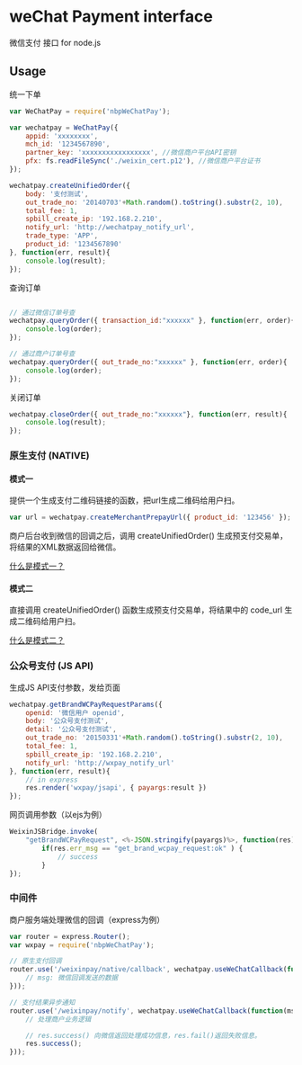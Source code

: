 # weChat Payment interface
微信支付 接口 for node.js

## Usage

统一下单
```js
var WeChatPay = require('nbpWeChatPay');

var wechatpay = WeChatPay({
	appid: 'xxxxxxxx',
	mch_id: '1234567890',
	partner_key: 'xxxxxxxxxxxxxxxxx', //微信商户平台API密钥
	pfx: fs.readFileSync('./weixin_cert.p12'), //微信商户平台证书
});

wechatpay.createUnifiedOrder({
	body: '支付测试',
	out_trade_no: '20140703'+Math.random().toString().substr(2, 10),
	total_fee: 1,
	spbill_create_ip: '192.168.2.210',
	notify_url: 'http://wechatpay_notify_url',
	trade_type: 'APP',
	product_id: '1234567890'
}, function(err, result){
	console.log(result);
});
```

查询订单
```js

// 通过微信订单号查
wechatpay.queryOrder({ transaction_id:"xxxxxx" }, function(err, order){
	console.log(order);
});

// 通过商户订单号查
wechatpay.queryOrder({ out_trade_no:"xxxxxx" }, function(err, order){
	console.log(order);
});
```

关闭订单
```js
wechatpay.closeOrder({ out_trade_no:"xxxxxx"}, function(err, result){
	console.log(result);
});
```

### 原生支付 (NATIVE)

#### 模式一

提供一个生成支付二维码链接的函数，把url生成二维码给用户扫。

```js
var url = wechatpay.createMerchantPrepayUrl({ product_id: '123456' });
```

商户后台收到微信的回调之后，调用 createUnifiedOrder() 生成预支付交易单，将结果的XML数据返回给微信。

[什么是模式一？](http://pay.weixin.qq.com/wiki/doc/api/native.php?chapter=6_4)

#### 模式二

直接调用 createUnifiedOrder() 函数生成预支付交易单，将结果中的 code_url 生成二维码给用户扫。

[什么是模式二？](http://pay.weixin.qq.com/wiki/doc/api/native.php?chapter=6_5)

### 公众号支付 (JS API)

生成JS API支付参数，发给页面
```js
wechatpay.getBrandWCPayRequestParams({
	openid: '微信用户 openid',
	body: '公众号支付测试',
    detail: '公众号支付测试',
	out_trade_no: '20150331'+Math.random().toString().substr(2, 10),
	total_fee: 1,
	spbill_create_ip: '192.168.2.210',
	notify_url: 'http://wxpay_notify_url'
}, function(err, result){
	// in express
    res.render('wxpay/jsapi', { payargs:result })
});
```

网页调用参数（以ejs为例）
```js
WeixinJSBridge.invoke(
	"getBrandWCPayRequest", <%-JSON.stringify(payargs)%>, function(res){
		if(res.err_msg == "get_brand_wcpay_request:ok" ) {
    		// success
    	}
});
```

### 中间件

商户服务端处理微信的回调（express为例）
```js
var router = express.Router();
var wxpay = require('nbpWeChatPay');

// 原生支付回调
router.use('/weixinpay/native/callback', wechatpay.useWeChatCallback(function(msg, req, res, next){
	// msg: 微信回调发送的数据
}));

// 支付结果异步通知
router.use('/weixinpay/notify', wechatpay.useWeChatCallback(function(msg, req, res, next){
	// 处理商户业务逻辑

    // res.success() 向微信返回处理成功信息，res.fail()返回失败信息。
    res.success();
}));
```